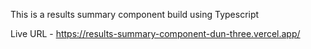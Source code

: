 This is a results summary component build using Typescript


Live URL - https://results-summary-component-dun-three.vercel.app/
